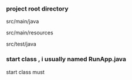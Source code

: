 
### project root directory

src/main/java 

src/main/resources

src/test/java

### start class , i usually named RunApp.java

start class must 
